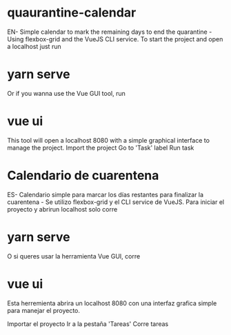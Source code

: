 # quaurantine-calendar
EN- Simple calendar to mark the remaining days to end the quarantine - Using flexbox-grid and the VueJS CLI service.
To start the project and open a localhost just run

# yarn serve 

Or if you wanna use the Vue GUI tool, run

# vue ui 

This tool will open a localhost 8080 with a simple graphical interface to manage the project.
Import the project 
Go to 'Task' label
Run task


# Calendario de cuarentena
ES- Calendario simple para marcar los días restantes para finalizar la cuarentena - Se utilizo flexbox-grid y el CLI  service de VueJS.
Para iniciar el proyecto y abrirun localhost solo corre

# yarn serve

O si queres usar la herramienta Vue GUI, corre 

# vue ui 

Esta herremienta abrira un localhost 8080 con una interfaz grafica simple para manejar el proyecto.

Importar el proyecto
Ir a la pestaña 'Tareas' 
Corre tareas
